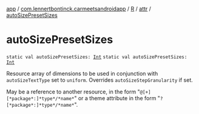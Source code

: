 [app](../../../index.md) / [com.lennertbontinck.carmeetsandroidapp](../../index.md) / [R](../index.md) / [attr](index.md) / [autoSizePresetSizes](./auto-size-preset-sizes.md)

# autoSizePresetSizes

`static val autoSizePresetSizes: `[`Int`](https://kotlinlang.org/api/latest/jvm/stdlib/kotlin/-int/index.html)
`static val autoSizePresetSizes: `[`Int`](https://kotlinlang.org/api/latest/jvm/stdlib/kotlin/-int/index.html)

Resource array of dimensions to be used in conjunction with `autoSizeTextType` set to `uniform`. Overrides `autoSizeStepGranularity` if set.

May be a reference to another resource, in the form "`@[+][*package*:]*type*/*name*`" or a theme attribute in the form "`?[*package*:]*type*/*name*`".

